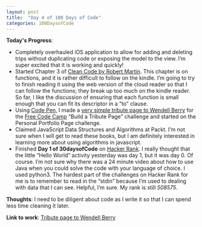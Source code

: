 ```yaml
---
layout: post
title:  "Day 4 of 100 Days of Code"
categories: 100DaysofCode
---
```


**Today's Progress**: 
+  Completely overhauled iOS application to allow for adding and deleting trips without duplicating code or exposing the model to the view. I’m super excited that it is working and quickly!
+  Started Chapter 3 of [Clean Code by Robert Martin](http://amzn.to/2sOXBuy). This chapter is on functions, and it is rather difficult to follow on the kindle. I’m going to try to finish reading it using the web version of the cloud reader so that I can follow the functions; they break up too much on the kindle reader. So far, I like the discussion of ensuring that each function is small enough that you can fit its descriptor in a “to” clause.
+ Using [Code Pen](codepen.io), I made a [very simple tribute page to Wendell Berry](https://codepen.io/jessachandler/pen/OgEmxb) for the [Free Code Camp]( https://www.freecodecamp.org) “Build a Tribute Page” challenge and started on the Personal Portfolio Page challenge. 
+ Claimed JavaScript Data Structures and Algorithms at Packt. I’m not sure when I will get to read these books, but I am definitely interested in learning more about using algorithms in javascript.
+ Finished **Day 1 of 30daysofCode** on [Hacker Rank](http://www.hackerrank.com). I really thought that the little “Hello World” activity yesterday was day 1, but it was day 0. Of course. I’m not sure why there was a 24 minute video about how to use Java when you could solve the code with your language of choice. I used python3. The hardest part of the challenges on Hacker Rank for me is to remember to read in the “stdin” because I’m used to dealing with data that I can see. Helpful, I’m sure. My rank is still *508575*. 

**Thoughts**: I need to be diligent about code as I write it so that I can spend less time cleaning it later.

**Link to work**: [Tribute page to Wendell Berry](https://codepen.io/jessachandler/pen/OgEmxb)

